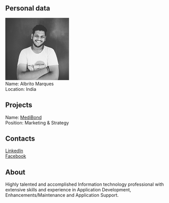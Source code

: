 ## Personal data
![albrito marques photo](photo/albrito_marques.png)  
Name:    Albrito Marques   
Location: India  
## Projects 
Name: [MediBond](../projects/medibond.md)  
Position:  Marketing & Strategy  
## Contacts
[LinkedIn](https://www.linkedin.com/in/keegan-marques-41529a46/)    
[Facebook](https://www.facebook.com/albrito.marques?sw_fnr_id=1973973140&fnr_t=0)  
## About
Highly talented and accomplished Information technology professional with extensive skills and experience
in Application Development, Enhancements/Maintenance and Application Support.
